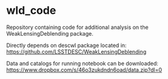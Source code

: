 # wld_code
Repository containing code for additional analysis on the WeakLensingDeblending package.

Directly depends on descwl package located in: https://github.com/LSSTDESC/WeakLensingDeblending

Data and catalogs for running notebook can be downloaded: https://www.dropbox.com/s/46o3zukdndn6oad/data.zip?dl=0
